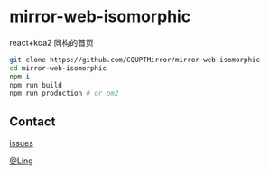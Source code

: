 # **mirror-web-isomorphic**

react+koa2 同构的首页



```bash
git clone https://github.com/CQUPTMirror/mirror-web-isomorphic
cd mirror-web-isomorphic
npm i
npm run build
npm run production # or pm2
```




## Contact

[issues](https://github.com/CQUPTMirror/mirror-web-isomorphic/issues)

[@Ling](https://github.com/wssgcg1213)    
